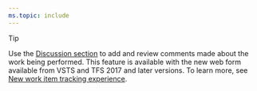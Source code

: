 ```yaml
---
ms.topic: include
---
```


> [!TIP]    
> Use the [Discussion section](/vsts/work/work-items/work-item-form-controls#discussion) to add and review comments made about the work being performed. This feature is available with the new web form available from VSTS and TFS 2017 and later versions. To learn more, see [New work item tracking experience](/vsts/work/customize/process/new-work-item-experience). 